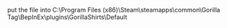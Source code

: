 put the file into C:\Program Files (x86)\Steam\steamapps\common\Gorilla Tag\BepInEx\plugins\GorillaShirts\Default
